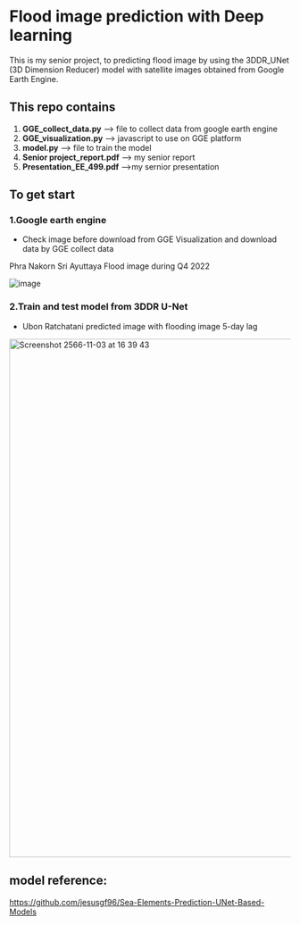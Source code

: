 # Flood image prediction with Deep learning
This is my senior project, to predicting flood image by using the 3DDR_UNet (3D Dimension Reducer) model with satellite images obtained from Google Earth Engine.

## This repo contains
1. **GGE_collect_data.py** --> file to collect data from google earth engine
2. **GGE_visualization.py** --> javascript to use on GGE platform
3. **model.py** --> file to train the model
4. **Senior project_report.pdf** --> my senior report
5. **Presentation_EE_499.pdf** -->my sernior presentation 

## To get start
### 1.Google earth engine
- Check image before download from GGE Visualization and download data by GGE collect data

Phra Nakorn Sri Ayuttaya Flood image during Q4 2022

![image](https://github.com/jackitchai/Flood-image-prediction/assets/107567014/407c9033-c3e6-4a19-aeb9-676bef6ac75b)


### 2.Train and test model from 3DDR U-Net

- Ubon Ratchatani predicted image with flooding image 5-day lag 

<img width="929" alt="Screenshot 2566-11-03 at 16 39 43" src="https://github.com/jackitchai/Flood-image-prediction/assets/107567014/3a463e1b-4193-482b-9182-9253092e129d">


## model reference:
https://github.com/jesusgf96/Sea-Elements-Prediction-UNet-Based-Models

